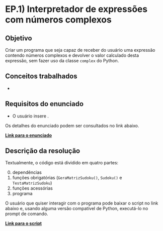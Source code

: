 # EP.1) Interpretador de expressões com números complexos


## Objetivo

Criar um programa que seja capaz de receber do usuário uma expressão contendo números complexos e devolver o valor calculado desta expressão, sem fazer uso da classe ```complex``` do Python.

## Conceitos trabalhados

* 

## Requisitos do enunciado

* O usuário insere .

Os detalhes do enunciado podem ser consultados no link abaixo.

**[Link para o enunciado](enunciado.pdf)**

## Descrição da resolução

Textualmente, o código está dividido em quatro partes:

0. dependências
1. funções obrigatórias (`GeraMatrizSudoku()`, `Sudoku()` e `TestaMatrizSudoku`)
2. funções acessórias
3. programa

O usuário que quiser interagir com o programa pode baixar o script no link abaixo e, usando alguma versão compatível de Python, executá-lo no prompt de comando.

**[Link para o script](posfixa.py)**